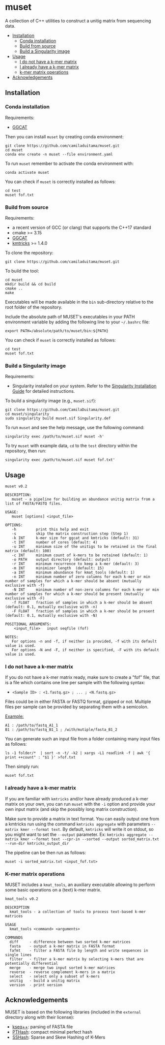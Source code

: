 # muset

A collection of C++ utilities to construct a unitig matrix from sequencing data.

+ [Installation](#installation)
  - [Conda installation](#conda-installation)
  - [Build from source](#build-from-source)
  - [Build a Singularity image](#build-a-singularity-image)
+ [Usage](#usage)
  + [I do not have a k-mer matrix](#i-do-not-have-a-k-mer-matrix)
  + [I already have a k-mer matrix](#i-already-have-a-k-mer-matrix)
  + [k-mer matrix operations](#k-mer-matrix-operations)
+ [Acknowledgements](#acknowledgements)

## Installation

### Conda installation

Requirements:
  - [GGCAT](https://github.com/algbio/ggcat?tab=readme-ov-file#installation)

Then you can install `muset` by creating conda environment:
```
git clone https://github.com/camiladuitama/muset.git
cd muset
conda env create -n muset --file environment.yaml
```

To run `muset` remember to activate the conda environment with:
```
conda activate muset
```

You can check if `muset` is correctly installed as follows:
```
cd test
muset fof.txt
```

### Build from source

Requirements:
  - a recent version of GCC (or clang) that supports the C++17 standard
  - cmake >= 3.15
  - [GGCAT](https://github.com/algbio/ggcat?tab=readme-ov-file#installation)
  - [kmtricks](https://github.com/tlemane/kmtricks/wiki/Installation) >= 1.4.0

To clone the repository:
```
git clone https://github.com/camiladuitama/muset.git
```

To build the tool:
```
cd muset
mkdir build && cd build
cmake ..
make
```
Executables will be made available in the `bin` sub-directory relative to the root folder of the repository.

Include the absolute path of MUSET's executables in your PATH environment variable by adding the following line to your `~/.bashrc` file:
```
export PATH=/absolute/path/to/muset/bin:${PATH}
```

You can check if `muset` is correctly installed as follows:
```
cd test
muset fof.txt
```

### Build a Singularity image

Requirements:
  - Singularity installed on your system. Refer to the [Singularity Installation Guide](https://sylabs.io/guides/3.0/user-guide/installation.html) for detailed instructions.


To build a singularity image (e.g., `muset.sif`):
```
git clone https://github.com/CamilaDuitama/muset.git
cd muset/singularity
sudo singularity build muset.sif Singularity.def
```

To run `muset` and see the help message, use the following command:
```
singularity exec /path/to/muset.sif muset -h'
```

To try `muset` with example data, `cd` to the `test` directory within the repository, then run:
```
singularity exec /path/to/muset.sif muset fof.txt'
```

## Usage

````
muset v0.2

DESCRIPTION:
   muset - a pipeline for building an abundance unitig matrix from a list of FASTA/FASTQ files.

USAGE:
   muset [options] <input_file>

OPTIONS:
   -h         print this help and exit
   -s         skip the matrix construction step (Step 1)
   -k INT     k-mer size for ggcat and kmtricks (default: 31)
   -t INT     number of cores (default: 4)
   -u INT     minimum size of the unitigs to be retained in the final matrix (default: 100)
   -c INT     minimum count of k-mers to be retained (default: 1)
   -o PATH    output directory (default: output)
   -r INT     minimum recurrence to keep a k-mer (default: 3)
   -m INT     minimizer length  (default: 15)
   -a INT     minimum abundance for kmat_tools (default: 1)
   -n INT     minimum number of zero columns for each k-mer or min number of samples for which a k-mer should be absent (mutually exclusive with -f)
   -N INT     minimum number of non-zero columns for each k-mer or min number of samples for which a k-mer should be present (mutually exclusive with -F)
   -f FLOAT   fraction of samples in which a k-mer should be absent (default: 0.1, mutually exclusive with -n)
   -F FLOAT   fraction of samples in which a k-mer should be present (default: 0.1, mutually exclusive with -N)

POSITIONAL ARGUMENTS:
    <input_file>   input seqfile (fof)

NOTES:
   For options -n and -f, if neither is provided, -f with its default value is used. 
   For options -N and -F, if neither is specified, -F with its default value is used.
````

### I do not have a k-mer matrix

If you do not have a k-mer matrix ready, make sure to create a "fof" file, that is a file which contains one line per sample with the following syntax:
  - `<Sample ID> : <1.fastq.gz> ; ... ; <N.fastq.gz>`

Files could be in either FASTA or FASTQ format, gzipped or not.
Multiple files per sample can be provided by separating them with a semicolon.

<ins>Example:</ins>
```
A1 : /path/to/fastq_A1_1
B1 : /path/to/fastq_B1_1 ; /with/mutiple/fasta_B1_2
```

You can generate such an input file from a folder containing many input files as follows:
```
ls -1 folder/*  | sort -n -t/ -k2 | xargs -L1 readlink -f | awk '{ print ++count" : "$1 }' >fof.txt
```

Then simply run:
```
muset fof.txt
```

### I already have a k-mer matrix
If you are familiar with `kmtricks` and/or have already produced a k-mer matrix on your own, you can run `muset` with the `-i` option and provide your own input matrix (and skip the possibly long matrix construction).

Make sure to provide a matrix in text format. You can easily output one from a kmtricks run using the command `kmtricks aggregate` with parameters `--matrix kmer --format text`.
By default, `kmtricks` will write it on stdout, so you might want to set the `--output` parameter.
Ex: `kmtricks aggregate --matrix kmer --format text --cpr-in --sorted --output sorted_matrix.txt --run-dir kmtricks_output_dir`

The pipeline can be then run as follows:
```
muset -i sorted_matrix.txt <input_fof.txt>
```


### K-mer matrix operations

MUSET includes a `kmat_tools`, an auxiliary executable allowing to perform some basic operations on a (text) k-mer matrix.

```
kmat_tools v0.2

DESCRIPTION
  kmat_tools - a collection of tools to process text-based k-mer matrices

USAGE
  kmat_tools <command> <arguments>

COMMANDS
  diff     - difference between two sorted k-mer matrices
  fasta    - output a k-mer matrix in FASTA format
  fafmt    - filter a FASTA file by length and write sequences in single lines
  filter   - filter a k-mer matrix by selecting k-mers that are potentially differential
  merge    - merge two input sorted k-mer matrices
  reverse  - reverse complement k-mers in a matrix
  select   - select only a subset of k-mers
  unitig   - build a unitig matrix
  version  - print version
```

## Acknowledgements

MUSET is based on the following libraries (included in the `external` directory along with their license):

- [kseq++](https://github.com/cartoonist/kseqpp): parsing of FASTA file
- [PTHash](https://github.com/jermp/pthash): compact minimal perfect hash
- [SSHash](https://github.com/jermp/sshash): Sparse and Skew Hashing of K-Mers